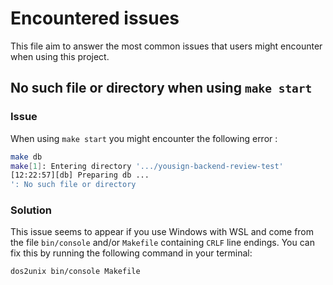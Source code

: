 # Encountered issues
This file aim to answer the most common issues that users might encounter when using this project.

## No such file or directory when using `make start`
### Issue
When using `make start` you might encounter the following error :
```sh
make db
make[1]: Entering directory '.../yousign-backend-review-test'
[12:22:57][db] Preparing db ...
': No such file or directory
```
### Solution
This issue seems to appear if you use Windows with WSL and come from the file `bin/console` and/or `Makefile` containing `CRLF` line endings. You can fix this by running the following command in your terminal:
```sh
dos2unix bin/console Makefile
```
